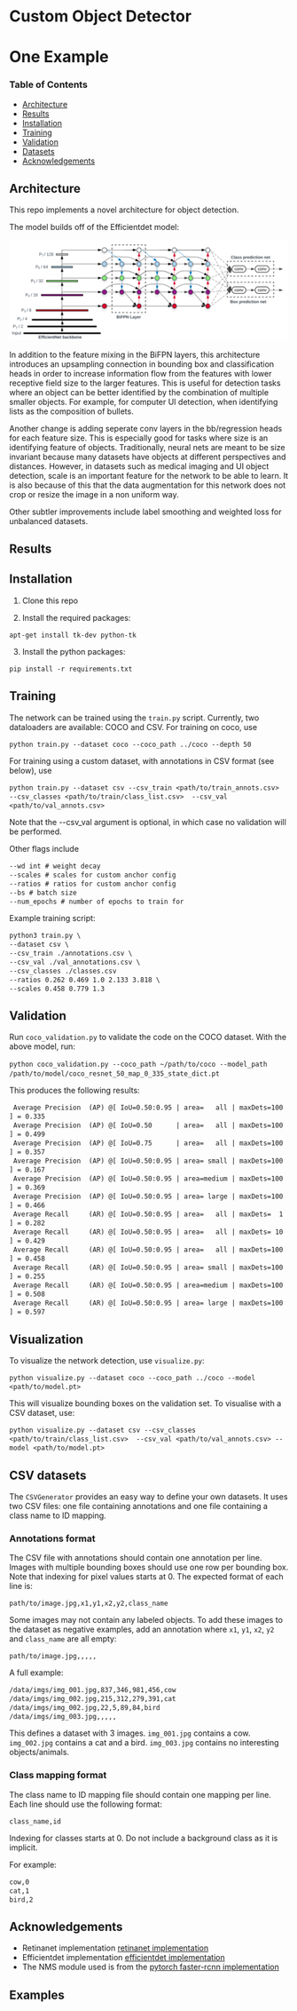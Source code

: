 # Custom Object Detector

# One Example

### Table of Contents
- <a href='#recent-update'>Architecture</a>
- <a href='#results'>Results</a>
- <a href='#installation'>Installation</a>
- <a href='#training'>Training</a>
- <a href='#validation'>Validation</a>
- <a href='#training-efficientdet'>Datasets</a>
- <a href='#acknowledgements'>Acknowledgements</a>

## Architecture

This repo implements a novel architecture for object detection. 

The model builds off of the Efficientdet model:

<img src= "./docs/arch.png"/>

In addition to the feature mixing in the BiFPN layers, this architecture introduces an upsampling connection in 
bounding box and classification heads in order to increase information flow from the features with lower receptive 
field size to the larger features. This is useful for detection tasks where an object can be better identified by 
the combination of multiple smaller objects. For example, for computer UI detection, when identifying lists as
the composition of bullets.

Another change is adding seperate conv layers in the bb/regression heads for each feature size. This is especially
good for tasks where size is an identifying feature of objects. Traditionally, neural nets are meant to be size invariant
because many datasets have objects at different perspectives and distances. However, in datasets such as medical imaging and 
UI object detection, scale is an important feature for the network to be able to learn. It is also because of this that the data
augmentation for this network does not crop or resize the image in a non uniform way.

Other subtler improvements include label smoothing and weighted loss for unbalanced datasets.

## Results




## Installation

1) Clone this repo

2) Install the required packages:

```
apt-get install tk-dev python-tk
```

3) Install the python packages:
	
```
pip install -r requirements.txt
```

## Training

The network can be trained using the `train.py` script. Currently, two dataloaders are available: COCO and CSV. For training on coco, use

```
python train.py --dataset coco --coco_path ../coco --depth 50
```

For training using a custom dataset, with annotations in CSV format (see below), use

```
python train.py --dataset csv --csv_train <path/to/train_annots.csv>  --csv_classes <path/to/train/class_list.csv>  --csv_val <path/to/val_annots.csv>
```

Note that the --csv_val argument is optional, in which case no validation will be performed.

Other flags include

```
--wd int # weight decay
--scales # scales for custom anchor config
--ratios # ratios for custom anchor config
--bs # batch size
--num_epochs # number of epochs to train for
```

Example training script:
```
python3 train.py \
--dataset csv \
--csv_train ./annotations.csv \
--csv_val ./val_annotations.csv \
--csv_classes ./classes.csv 
--ratios 0.262 0.469 1.0 2.133 3.818 \
--scales 0.458 0.779 1.3
```

## Validation

Run `coco_validation.py` to validate the code on the COCO dataset. With the above model, run:

`python coco_validation.py --coco_path ~/path/to/coco --model_path /path/to/model/coco_resnet_50_map_0_335_state_dict.pt`

This produces the following results:

```
 Average Precision  (AP) @[ IoU=0.50:0.95 | area=   all | maxDets=100 ] = 0.335
 Average Precision  (AP) @[ IoU=0.50      | area=   all | maxDets=100 ] = 0.499
 Average Precision  (AP) @[ IoU=0.75      | area=   all | maxDets=100 ] = 0.357
 Average Precision  (AP) @[ IoU=0.50:0.95 | area= small | maxDets=100 ] = 0.167
 Average Precision  (AP) @[ IoU=0.50:0.95 | area=medium | maxDets=100 ] = 0.369
 Average Precision  (AP) @[ IoU=0.50:0.95 | area= large | maxDets=100 ] = 0.466
 Average Recall     (AR) @[ IoU=0.50:0.95 | area=   all | maxDets=  1 ] = 0.282
 Average Recall     (AR) @[ IoU=0.50:0.95 | area=   all | maxDets= 10 ] = 0.429
 Average Recall     (AR) @[ IoU=0.50:0.95 | area=   all | maxDets=100 ] = 0.458
 Average Recall     (AR) @[ IoU=0.50:0.95 | area= small | maxDets=100 ] = 0.255
 Average Recall     (AR) @[ IoU=0.50:0.95 | area=medium | maxDets=100 ] = 0.508
 Average Recall     (AR) @[ IoU=0.50:0.95 | area= large | maxDets=100 ] = 0.597
```

## Visualization

To visualize the network detection, use `visualize.py`:

```
python visualize.py --dataset coco --coco_path ../coco --model <path/to/model.pt>
```
This will visualize bounding boxes on the validation set. To visualise with a CSV dataset, use:

```
python visualize.py --dataset csv --csv_classes <path/to/train/class_list.csv>  --csv_val <path/to/val_annots.csv> --model <path/to/model.pt>
```

## CSV datasets
The `CSVGenerator` provides an easy way to define your own datasets.
It uses two CSV files: one file containing annotations and one file containing a class name to ID mapping.

### Annotations format
The CSV file with annotations should contain one annotation per line.
Images with multiple bounding boxes should use one row per bounding box.
Note that indexing for pixel values starts at 0.
The expected format of each line is:
```
path/to/image.jpg,x1,y1,x2,y2,class_name
```

Some images may not contain any labeled objects.
To add these images to the dataset as negative examples,
add an annotation where `x1`, `y1`, `x2`, `y2` and `class_name` are all empty:
```
path/to/image.jpg,,,,,
```

A full example:
```
/data/imgs/img_001.jpg,837,346,981,456,cow
/data/imgs/img_002.jpg,215,312,279,391,cat
/data/imgs/img_002.jpg,22,5,89,84,bird
/data/imgs/img_003.jpg,,,,,
```

This defines a dataset with 3 images.
`img_001.jpg` contains a cow.
`img_002.jpg` contains a cat and a bird.
`img_003.jpg` contains no interesting objects/animals.


### Class mapping format
The class name to ID mapping file should contain one mapping per line.
Each line should use the following format:
```
class_name,id
```

Indexing for classes starts at 0.
Do not include a background class as it is implicit.

For example:
```
cow,0
cat,1
bird,2
```

## Acknowledgements

- Retinanet implementation [retinanet implementation](https://github.com/fizyr/keras-retinanet)
- Efficientdet implementation [efficientdet implementation](https://github.com/toandaominh1997/EfficientDet.Pytorch)
- The NMS module used is from the [pytorch faster-rcnn implementation](https://github.com/ruotianluo/pytorch-faster-rcnn)

## Examples

